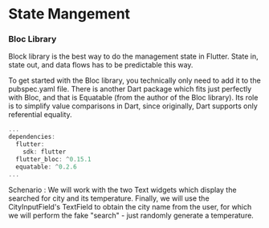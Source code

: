# State Mangement

### 

### Bloc Library
Block library is the best way to do the management state in Flutter. State in, state out, and data flows has to be predictable this way.

To get started with the Bloc library, you technically only need to add it to the pubspec.yaml file. There is another Dart package which fits just perfectly with Bloc, and that is Equatable (from the author of the Bloc library). Its role is to simplify value comparisons in Dart, since originally, Dart supports only referential equality.

```dart
...
dependencies:
  flutter:
    sdk: flutter
  flutter_bloc: ^0.15.1
  equatable: ^0.2.6
...
```

Schenario : We will work with the two Text widgets which display the searched for city and its temperature. Finally, we will use the CityInputField's TextField to obtain the city name from the user, for which we will perform the fake "search" - just randomly generate a temperature.




